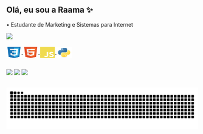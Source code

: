## Olá, eu sou a Raama ✨
• Estudante de Marketing e Sistemas para Internet

<div>
  <a href="https://github.com/raamajordao">
  <img height="180" src="https://github-readme-stats.vercel.app/api?username=raamajordao&show_icons=true&theme=dracula&include_all_commits=true&count_private=true">
</div>
<div style="display: inline_block"><br>
  <img align="center" alt="Raama-CSS" height="30" width="40" src="https://raw.githubusercontent.com/devicons/devicon/master/icons/css3/css3-original.svg">
  <img align="center" alt="Raama-HTML" height="30" width="40" src="https://raw.githubusercontent.com/devicons/devicon/master/icons/html5/html5-original.svg">
  <img align="center" alt="Raama-Js" height="30" width="40" src="https://raw.githubusercontent.com/devicons/devicon/master/icons/javascript/javascript-plain.svg">
  <img align="center" alt="Raama-Python" height="30" width="40" src="https://raw.githubusercontent.com/devicons/devicon/master/icons/python/python-original.svg">
</div>
  
  ##
 
<div> 
  <a href="https://instagram.com/raamajordao" target="_blank"><img src="https://img.shields.io/badge/-Instagram-%23E4405F?style=for-the-badge&logo=instagram&logoColor=white" target="_blank"></a>
  <a href = "mailto:raamakettellyn@gmail.com"><img src="https://img.shields.io/badge/-Gmail-%23333?style=for-the-badge&logo=gmail&logoColor=white" target="_blank"></a>
  <a href="https://www.linkedin.com/in/raama-jordão-958a18186/" target="_blank"><img src="https://img.shields.io/badge/-LinkedIn-%230077B5?style=for-the-badge&logo=linkedin&logoColor=white" target="_blank"></a> 
</div>

##

<picture align="center">
  <source media="(prefers-color-scheme: dark)" srcset="https://raw.githubusercontent.com/raamajordao/raamajordao/output/github-contribution-grid-snake-dark.svg">
  <source media="(prefers-color-scheme: light)" srcset="https://raw.githubusercontent.com/raamajordao/raamajordao/output/github-contribution-grid-snake-dark.svg">
  <img align="center" alt="github contribution grid snake animation" src="https://raw.githubusercontent.com/raamajordao/raamajordao/output/github-contribution-grid-snake.svg">
</picture>
